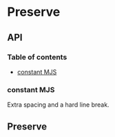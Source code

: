 # Preserve

## API

### Table of contents

- [constant MJS](#constant-mjs)

### constant MJS

Extra spacing and
a hard line break.

## Preserve
